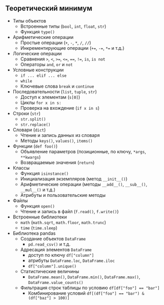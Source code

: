 ## Теоретический минимум

- Типы объектов 
  - Встроенные типы (`bool`, `int`, `float`, `str`)
  - Функция `type()`
- Арифметические операции
  - Простые операции (`+`, `-`, `*`, `/`, `//`)
  - Инкрементирующие операции (`+=`, `-=`, `*=` и т.д.)
- Логические операции
  - Сравнения `>`, `<`, `>=`, `<=`, `==`, `!=`, `is`, `is not`
  - Операторы `and`, `or` и `not`
- Условные конструкции
  - `if ... elif ... else`
  - `while`
  - Ключевые слова `break` и `continue`
- Последовательности (`list`, `tuple`, `str`)
  - Доступ к элементам (`s[0]`)
  - Циклы `for x in s:`
  - Проверка на вхождение (`if x in s`)
- Строки (`str`)
  - `str.split()`
  - `str.replace()`
- Словари (`dict`)
  - Чтение и запись данных из словаря
  - Методы `keys()`, `values()`, `items()`
- Функции (`def foo()`)
  - Объявление параметров (позиционные, по ключу, `*args`, `**kwargs`)
  - Возвращаемые значения (`return`)
- Классы
  - Функция `isinstance()`
  - Инициализация экземпляров (метод `__init__()`)
  - Арифметические операции (методы `__add__()`, `__sub__()`, `__mul__()` и т.д.)
  - Атрибуты и пользовательские методы
- Файлы
  - Функция `open()`
  - Чтение и запись в файл (`f.read()`, `f.write()`)
- Встроенные библиотеки
  - `math` (`math.sqrt`, `math.floor`, `math.trunc`)
  - `time` (`time.sleep`)
- Библиотека pandas
  - Создание объектов `DataFrame`
    - `pd.read_csv()` и т.д.
  - Адресация элементов `DataFrame` 
    - доступ по ключу `df["column"]`
    - атрибуты `DataFrame.loc`, `DataFrame.iloc`
    - `df["column"].unique()`
  - Статистические величины
    - `DataFrame.mean()`, `DataFrame.min()`,  `DataFrame.max()`, `DataFrame.value_counts()`
  - Фильтрация строк таблицы по условию `df[df["foo"] == "bar"]`
    - Комбинирование условий `df[(df["foo"] == "bar") & (df["baz"] > 100)]`